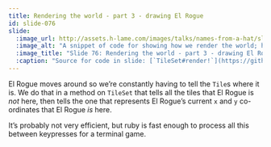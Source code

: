 ```yaml
---
title: Rendering the world - part 3 - drawing El Rogue
id: slide-076
slide:
  :image_url: http://assets.h-lame.com/images/talks/names-from-a-hat/slides/076.png
  :image_alt: "A snippet of code for showing how we render the world; highlighting the `TileSet#draw_el_rogue` method; sources: TileSet#render!: https://github.com/h-lame/lruggery/blob/4e02855d64a111c8ee72e1a736da7a868384a1f8/names_from_a_hat/rogue/lib/rogue/tileset.rb#L83-L91; Tile#to_s: https://github.com/h-lame/lruggery/blob/4e02855d64a111c8ee72e1a736da7a868384a1f8/names_from_a_hat/rogue/lib/rogue/tile.rb#L88-L96; TileSet#draw_el_rogue: https://github.com/h-lame/lruggery/blob/4e02855d64a111c8ee72e1a736da7a868384a1f8/names_from_a_hat/rogue/lib/rogue/tileset.rb#L76-L81"
  :image_title: "Slide 76: Rendering the world - part 3 - drawing El Rogue"
  :caption: "Source for code in slide: [`TileSet#render!`](https://github.com/h-lame/lruggery/blob/4e02855d64a111c8ee72e1a736da7a868384a1f8/names_from_a_hat/rogue/lib/rogue/tileset.rb#L83-L91), [`Tile#to_s`](https://github.com/h-lame/lruggery/blob/4e02855d64a111c8ee72e1a736da7a868384a1f8/names_from_a_hat/rogue/lib/rogue/tile.rb#L88-L96), [`TileSet#draw_el_rogue`](https://github.com/h-lame/lruggery/blob/4e02855d64a111c8ee72e1a736da7a868384a1f8/names_from_a_hat/rogue/lib/rogue/tileset.rb#L76-L81)"
---
```

El Rogue moves around so we’re constantly having to tell the `Tile`s where it is.  We do that in a method on `TileSet` that tells all the tiles that El Rogue is _not_ here, then tells the one that represents El Rogue’s current `x` and `y` co-ordinates that El Rogue _is_ here.

It’s probably not very efficient, but ruby is fast enough to process all this between keypresses for a terminal game.
